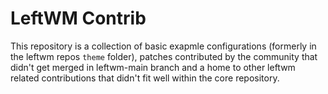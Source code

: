 # LeftWM Contrib

This repository is a collection of basic exapmle configurations (formerly in the leftwm repos `theme` folder), patches contributed by the community that didn't get merged in leftwm-main branch and a home to other leftwm related contributions that didn't fit well within the core repository.